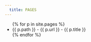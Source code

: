 ```yaml
---
  title: PAGES
---
```


<ul>
  {% for p in site.pages %}
    <li>{{ p.path }} - {{ p.url }} - {{ p.title }}</li>
  {% endfor %}
</ul>
